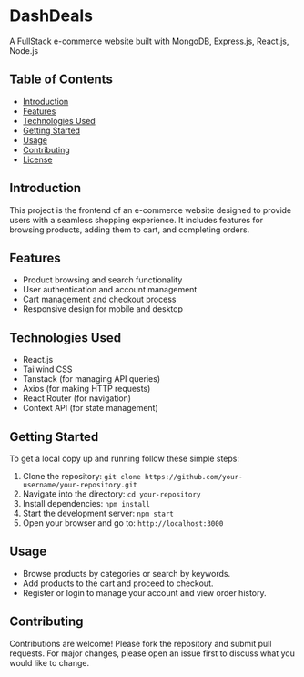 # DashDeals

A FullStack e-commerce website built with MongoDB, Express.js, React.js, Node.js

## Table of Contents

- [Introduction](#introduction)
- [Features](#features)
- [Technologies Used](#technologies-used)
- [Getting Started](#getting-started)
- [Usage](#usage)
- [Contributing](#contributing)
- [License](#license)

## Introduction

This project is the frontend of an e-commerce website designed to provide users with a seamless shopping experience. It includes features for browsing products, adding them to cart, and completing orders.

## Features

- Product browsing and search functionality
- User authentication and account management
- Cart management and checkout process
- Responsive design for mobile and desktop

## Technologies Used

- React.js
- Tailwind CSS
- Tanstack (for managing API queries)
- Axios (for making HTTP requests)
- React Router (for navigation)
- Context API (for state management)

## Getting Started

To get a local copy up and running follow these simple steps:

1. Clone the repository: `git clone https://github.com/your-username/your-repository.git`
2. Navigate into the directory: `cd your-repository`
3. Install dependencies: `npm install`
4. Start the development server: `npm start`
5. Open your browser and go to: `http://localhost:3000`

## Usage

- Browse products by categories or search by keywords.
- Add products to the cart and proceed to checkout.
- Register or login to manage your account and view order history.

## Contributing

Contributions are welcome! Please fork the repository and submit pull requests. For major changes, please open an issue first to discuss what you would like to change.


